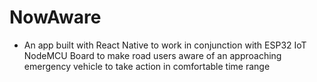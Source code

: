 # NowAware

-   An app built with React Native to work in conjunction with ESP32 IoT NodeMCU Board to make road users aware of an approaching emergency vehicle to take action in comfortable time range
